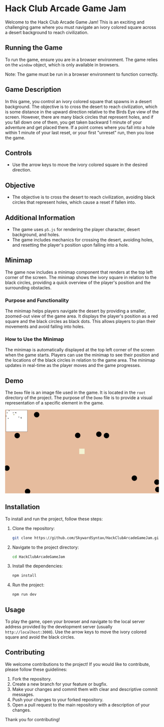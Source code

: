 # Hack Club Arcade Game Jam

Welcome to the Hack Club Arcade Game Jam! This is an exciting and challenging game where you must navigate an ivory colored square across a desert background to reach civilization.

## Running the Game

To run the game, ensure you are in a browser environment. The game relies on the `window` object, which is only available in browsers.

Note: The game must be run in a browser environment to function correctly.

## Game Description

In this game, you control an ivory colored square that spawns in a desert background. The objective is to cross the desert to reach civilization, which is some distance in the upward direction relative to the Birds Eye view of the screen. However, there are many black circles that represent holes, and if you fall down one of them, you get taken backward 1 minute of your adventure and get placed there. If a point comes where you fall into a hole within 1 minute of your last reset, or your first "unreset" run, then you lose the game.

## Controls

- Use the arrow keys to move the ivory colored square in the desired direction.

## Objective

- The objective is to cross the desert to reach civilization, avoiding black circles that represent holes, which cause a reset if fallen into.

## Additional Information

- The game uses `p5.js` for rendering the player character, desert background, and holes.
- The game includes mechanics for crossing the desert, avoiding holes, and resetting the player's position upon falling into a hole.

## Minimap

The game now includes a minimap component that renders at the top left corner of the screen. The minimap shows the ivory square in relation to the black circles, providing a quick overview of the player's position and the surrounding obstacles.

### Purpose and Functionality

The minimap helps players navigate the desert by providing a smaller, zoomed-out view of the game area. It displays the player's position as a red square and the black circles as black dots. This allows players to plan their movements and avoid falling into holes.

### How to Use the Minimap

The minimap is automatically displayed at the top left corner of the screen when the game starts. Players can use the minimap to see their position and the locations of the black circles in relation to the game area. The minimap updates in real-time as the player moves and the game progresses.

## Demo

The `Demo` file is an image file used in the game. It is located in the `root` directory of the project. The purpose of the `Demo` file is to provide a visual representation of a specific element in the game.

![demo.png](demo.png)

## Installation

To install and run the project, follow these steps:

1. Clone the repository:
   ```bash
   git clone https://github.com/SkywardSyntax/HackClubArcadeGameJam.git
   ```

2. Navigate to the project directory:
   ```bash
   cd HackClubArcadeGameJam
   ```

3. Install the dependencies:
   ```bash
   npm install
   ```

4. Run the project:
   ```bash
   npm run dev
   ```

## Usage

To play the game, open your browser and navigate to the local server address provided by the development server (usually `http://localhost:3000`). Use the arrow keys to move the ivory colored square and avoid the black circles.

## Contributing

We welcome contributions to the project! If you would like to contribute, please follow these guidelines:

1. Fork the repository.
2. Create a new branch for your feature or bugfix.
3. Make your changes and commit them with clear and descriptive commit messages.
4. Push your changes to your forked repository.
5. Open a pull request to the main repository with a description of your changes.

Thank you for contributing!
